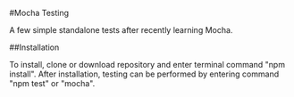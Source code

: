 #Mocha Testing

A few simple standalone tests after recently learning Mocha.

##Installation

To install, clone or download repository and enter terminal command "npm install". After installation, testing can be performed by entering command "npm test" or "mocha".
